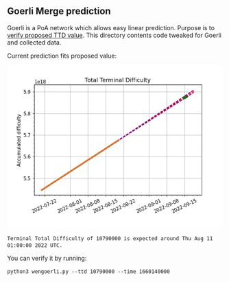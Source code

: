 ## Goerli Merge prediction

Goerli is a PoA network which allows easy linear prediction. Purpose is to [verify proposed TTD value](https://github.com/ethereum/execution-specs/pull/563). This directory contents code tweaked for Goerli and collected data. 

Current prediction fits proposed value: 

![](./chart.png)
```
Terminal Total Difficulty of 10790000 is expected around Thu Aug 11 01:00:00 2022 UTC.
```
You can verify it by running: 

```
python3 wengoerli.py --ttd 10790000 --time 1660140000
``` 


